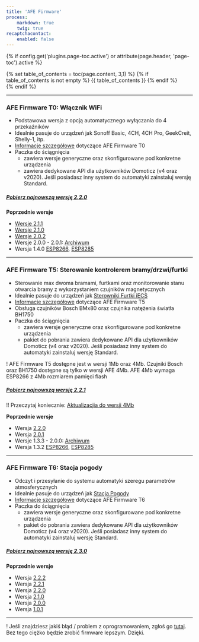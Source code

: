 ```yaml
---
title: 'AFE Firmware'
process:
    markdown: true
    twig: true
recaptchacontact:
    enabled: false
---
```


{% if config.get('plugins.page-toc.active') or attribute(page.header, 'page-toc').active %}
<div class="page-toc">
    {% set table_of_contents = toc(page.content, 3,1) %}
    {% if table_of_contents is not empty %}
    {{ table_of_contents }}
    {% endif %}
</div>
{% endif %}

---


### AFE Firmware T0: Włącznik WiFi
* Podstawowa wersja z opcją automatycznego wyłączania do 4 przekaźników
* Idealnie pasuje do urządzeń jak Sonoff Basic, 4CH, 4CH Pro, GeekCreit, Shelly-1, itp.
* [Informacje szczegółowe](/postawowe-informacje/wersje-afe-firmware/afe-firmware-t0-wlacznik-wifi) dotyczące AFE Firmware T0
* Paczka do ściągnięcia 
	* zawiera wersje generyczne oraz skonfigurowane pod konkretne urządzenia
	* zawiera dedykowane API dla użytkowników Domoticz (v4 oraz v2020). Jeśli posiadasz inny system do automatyki zainstaluj wersję Standard.


##### [Pobierz najnowszą wersję 2.2.0](https://www.smartnydom.pl/download/afe-firmware-t0-2-2-0/?target=_blank)

**Poprzednie wersje**
* [Wersje 2.1.1](https://www.smartnydom.pl/download/afe-firmware-t0-2-1-1/?target=_blank)
* [Wersje 2.1.0](https://www.smartnydom.pl/download/afe-firmware-t0-2-1/?target=_blank)
* [Wersje 2.0.2](https://www.smartnydom.pl/download/afe-firmware-t0/?target=_blank)
* Wersje 2.0.0 - 2.0.1: [Archiwum](https://drive.google.com/drive/folders/1dKf5vOTjD53RPvnlTQLNaxTWL-N3hKNC/?target=_blank)
* Wersja 1.4.0 [ESP8266](https://www.smartnydom.pl/download/afe-firmware-t0-esp8266-1mb/?target=_blank), [ESP8285](https://www.smartnydom.pl/download/afe-firmware-t0-esp8285-1mb/?target=_blank)

---

### AFE Firmware T5: Sterowanie kontrolerem bramy/drzwi/furtki
* Sterowanie max dwoma bramami, furtkami oraz monitorowanie stanu otwarcia bramy z wykorzystaniem czujników magnetycznych
* Idealnie pasuje do urządzeń jak [Sterowniki Furtki iECS](https://www.smartnydom.pl/sterownik-bramy-wersja-v2/)
* [Informacje szczegółowe](/postawowe-informacje/wersje-afe-firmware/t5-brama-drzwi) dotyczące AFE Firmware T5
* Obsługa czujników Bosch BMx80 oraz czujnika natężenia światła BH1750
* Paczka do ściągnięcia 
	* zawiera wersje generyczne oraz skonfigurowane pod konkretne urządzenia
	* pakiet do pobrania zawiera dedykowane API dla użytkowników Domoticz (v4 oraz v2020). Jeśli posiadasz inny system do automatyki zainstaluj wersję Standard.

! AFE Firmware T5 dostępne jest w wersji 1Mb oraz 4Mb. Czujniki Bosch oraz BH1750 dostępne są tylko w wersji AFE 4Mb. AFE 4Mb wymaga ESP8266 z 4Mb rozmiarem pamięci flash 

##### [Pobierz najnowszą wersję 2.2.1](https://www.smartnydom.pl/download/afe-firmware-t5-2-2-1/?target=_blank)

!! Przeczytaj koniecznie: [Aktualizacjia do wersji 4Mb](/postawowe-informacje/wersje-afe-firmware/t5-brama-drzwi/aktualizacja-afe-t5-z-wersji-2-0-x-do-2-2-x) 

**Poprzednie wersje**
* Wersja [2.2.0](https://www.smartnydom.pl/download/afe-firmware-t5-2-2-0/?target=_blank)
* Wersja [2.0.1](https://www.smartnydom.pl/download/afe-firmware-t5-v2/?target=_blank)
* Wersje 1.3.3 - 2.0.0: [Archiwum](https://drive.google.com/drive/folders/10RpEzzgYVWdH9vvdMTF1w1KjRRnwsEv_/?target=_blank)
* Wersja 1.3.2 [ESP8266](https://www.smartnydom.pl/download/afe-firmware-t5-esp8266/?target=_blank), [ESP8285](https://www.smartnydom.pl/download/afe-firmware-t5-esp8285/?target=_blank)

---

### AFE Firmware T6: Stacja pogody
* Odczyt i przesyłanie do systemu automatyki szeregu parametrów atmosferycznych
* Idealnie pasuje do urządzeń jak [Stacja Pogody](https://www.smartnydom.pl/weather-station-stacja-pogodowa-v2/)
* [Informacje szczegółowe](/postawowe-informacje/wersje-afe-firmware/afe-firmware-t6-stacja-pogody) dotyczące AFE Firmware T6
* Paczka do ściągnięcia 
	* zawiera wersje generyczne oraz skonfigurowane pod konkretne urządzenia
	* pakiet do pobrania zawiera dedykowane API dla użytkowników Domoticz (v4 oraz v2020). Jeśli posiadasz inny system do automatyki zainstaluj wersję Standard.


##### [Pobierz najnowszą wersję 2.3.0](https://www.smartnydom.pl/download/afe-firmware-t6-stacja-pogody-2-3-0/?target=_blank)

**Poprzednie wersje**
* Wersja [2.2.2](https://www.smartnydom.pl/download/afe-firmware-t6-2-2-2/?target=_blank)
* Wersja [2.2.1](https://www.smartnydom.pl/download/afe-firmware-t6-2-2-1/?target=_blank)
* Wersja [2.2.0](https://www.smartnydom.pl/download/afe-firmware-t6-2-2-0/?target=_blank)
* Wersja [2.1.0](https://www.smartnydom.pl/download/afe-firmware-t6-2-1-0/?target=_blank)
* Wersja [2.0.0](https://www.smartnydom.pl/download/afe-firmware-t6/?target=_blank)
* Wersja [1.0.1](https://www.smartnydom.pl/download/afe-firmware-t6-1-0-1/?target=_blank)

---

! Jeśli znajdziesz jakiś błąd / problem z oprogramowaniem, zgłoś go [tutaj](https://www.smartnydom.pl/forum/zglaszanie-problemow/?target=_blank). Bez tego ciężko będzie zrobić firmware lepszym. Dzięki.

